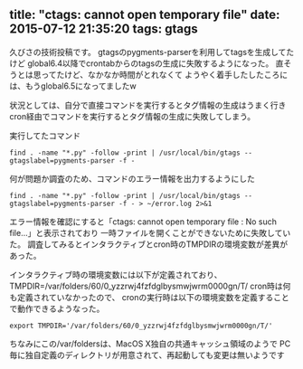 title: "ctags: cannot open temporary file"
date: 2015-07-12 21:35:20
tags: gtags
---

久びさの技術投稿です。
gtagsのpygments-parserを利用してtagsを生成してたけど
global6.4以降でcrontabからのtagsの生成に失敗するようになった。
直そうとは思ってたけど、なかなか時間がとれなくて
ようやく着手したしたころには、もうglobal6.5になってましたw

状況としては、自分で直接コマンドを実行するとタグ情報の生成はうまく行き
cron経由でコマンドを実行するとタグ情報の生成に失敗してしまう。

実行してたコマンド
``` shell
find . -name "*.py" -follow -print | /usr/local/bin/gtags --gtagslabel=pygments-parser -f -
```

何が問題か調査のため、コマンドのエラー情報を出力するようにした
``` shell
find . -name "*.py" -follow -print | /usr/local/bin/gtags --gtagslabel=pygments-parser -f - > ~/error.log 2>&1
```

エラー情報を確認にすると「ctags: cannot open temporary file : No such file...」と表示されており
一時ファイルを開くことができないために失敗していた。
調査してみるとインタラクティブとcron時のTMPDIRの環境変数が差異があった。

インタラクティブ時の環境変数には以下が定義されており、
TMPDIR=/var/folders/60/0_yzzrwj4fzfdglbysmwjwrm0000gn/T/
cron時は何も定義されていなかったので、
cronの実行時は以下の環境変数を定義することで動作できるようなった。
``` shell
export TMPDIR='/var/folders/60/0_yzzrwj4fzfdglbysmwjwrm0000gn/T/'
```

ちなみにこの/var/foldersは、MacOS X独自の共通キャッシュ領域のようで
PC毎に独自定義のディレクトリが用意されて、再起動しても変更は無いようです
